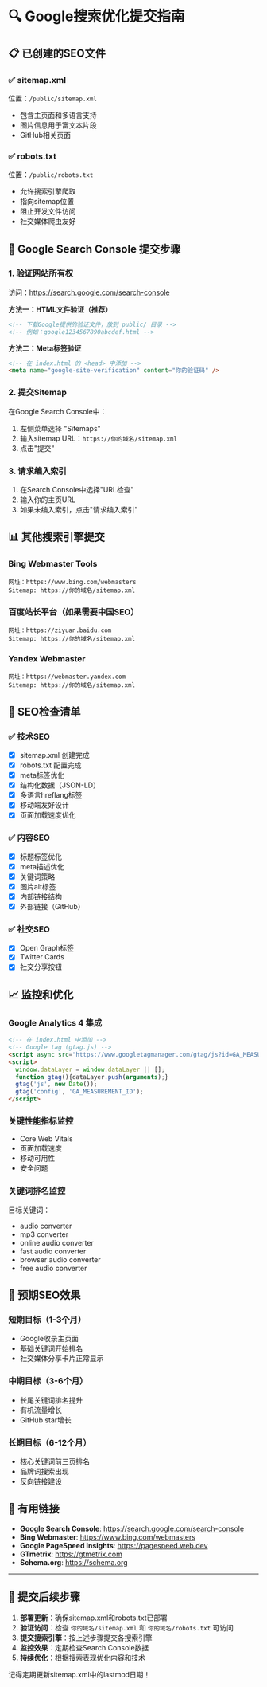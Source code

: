 # 🔍 Google搜索优化提交指南

## 📋 已创建的SEO文件

### ✅ **sitemap.xml** 
位置：`/public/sitemap.xml`
- 包含主页面和多语言支持
- 图片信息用于富文本片段
- GitHub相关页面

### ✅ **robots.txt**
位置：`/public/robots.txt`
- 允许搜索引擎爬取
- 指向sitemap位置
- 阻止开发文件访问
- 社交媒体爬虫友好

## 🚀 Google Search Console 提交步骤

### 1. **验证网站所有权**
访问：https://search.google.com/search-console

**方法一：HTML文件验证（推荐）**
```html
<!-- 下载Google提供的验证文件，放到 public/ 目录 -->
<!-- 例如：google1234567890abcdef.html -->
```

**方法二：Meta标签验证**
```html
<!-- 在 index.html 的 <head> 中添加 -->
<meta name="google-site-verification" content="你的验证码" />
```

### 2. **提交Sitemap**
在Google Search Console中：
1. 左侧菜单选择 "Sitemaps"
2. 输入sitemap URL：`https://你的域名/sitemap.xml`
3. 点击"提交"

### 3. **请求编入索引**
1. 在Search Console中选择"URL检查"
2. 输入你的主页URL
3. 如果未编入索引，点击"请求编入索引"

## 📊 其他搜索引擎提交

### **Bing Webmaster Tools**
```
网址：https://www.bing.com/webmasters
Sitemap: https://你的域名/sitemap.xml
```

### **百度站长平台**（如果需要中国SEO）
```
网址：https://ziyuan.baidu.com
Sitemap: https://你的域名/sitemap.xml
```

### **Yandex Webmaster**
```
网址：https://webmaster.yandex.com
Sitemap: https://你的域名/sitemap.xml
```

## 🔧 SEO检查清单

### ✅ **技术SEO**
- [x] sitemap.xml 创建完成
- [x] robots.txt 配置完成
- [x] meta标签优化
- [x] 结构化数据（JSON-LD）
- [x] 多语言hreflang标签
- [x] 移动端友好设计
- [x] 页面加载速度优化

### ✅ **内容SEO**
- [x] 标题标签优化
- [x] meta描述优化
- [x] 关键词策略
- [x] 图片alt标签
- [x] 内部链接结构
- [x] 外部链接（GitHub）

### ✅ **社交SEO**
- [x] Open Graph标签
- [x] Twitter Cards
- [x] 社交分享按钮

## 📈 监控和优化

### **Google Analytics 4 集成**
```html
<!-- 在 index.html 中添加 -->
<!-- Google tag (gtag.js) -->
<script async src="https://www.googletagmanager.com/gtag/js?id=GA_MEASUREMENT_ID"></script>
<script>
  window.dataLayer = window.dataLayer || [];
  function gtag(){dataLayer.push(arguments);}
  gtag('js', new Date());
  gtag('config', 'GA_MEASUREMENT_ID');
</script>
```

### **关键性能指标监控**
- Core Web Vitals
- 页面加载速度
- 移动可用性
- 安全问题

### **关键词排名监控**
目标关键词：
- audio converter
- mp3 converter
- online audio converter
- fast audio converter
- browser audio converter
- free audio converter

## 🎯 预期SEO效果

### **短期目标（1-3个月）**
- Google收录主页面
- 基础关键词开始排名
- 社交媒体分享卡片正常显示

### **中期目标（3-6个月）**
- 长尾关键词排名提升
- 有机流量增长
- GitHub star增长

### **长期目标（6-12个月）**
- 核心关键词前三页排名
- 品牌词搜索出现
- 反向链接建设

## 🔗 有用链接

- **Google Search Console**: https://search.google.com/search-console
- **Bing Webmaster**: https://www.bing.com/webmasters  
- **Google PageSpeed Insights**: https://pagespeed.web.dev
- **GTmetrix**: https://gtmetrix.com
- **Schema.org**: https://schema.org

---

## 📝 提交后续步骤

1. **部署更新**：确保sitemap.xml和robots.txt已部署
2. **验证访问**：检查 `你的域名/sitemap.xml` 和 `你的域名/robots.txt` 可访问
3. **提交搜索引擎**：按上述步骤提交各搜索引擎
4. **监控效果**：定期检查Search Console数据
5. **持续优化**：根据搜索表现优化内容和技术

记得定期更新sitemap.xml中的lastmod日期！